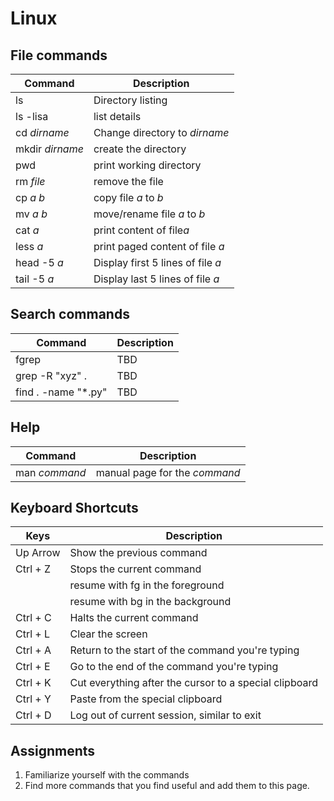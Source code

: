 # Linux


## File commands

| Command         | Description                       |
| ----            | ------                            |
| ls              | Directory listing                 |
| ls -lisa        | list details                      |
| cd *dirname*    | Change directory to *dirname*     |
| mkdir *dirname* | create the directory              |
| pwd             | print working directory           |
| rm *file*       | remove the file                   |
| cp *a* *b*      | copy file *a* to *b*              |
| mv *a* *b*      | move/rename file *a* to *b*       |
| cat *a*         | print content of file*a*          |
| less *a*        | print paged content of file *a*   |
| head -5 *a*     | Display first 5 lines of file *a* |
| tail -5 *a*     | Display last 5 lines of file *a*  |

## Search commands

| Command | Description |
| ---- | ------ |
| fgrep   |  TBD |
| grep -R "xyz" .   | TBD |
| find . -name "*.py" | TBD |

## Help
| Command | Description |
| -- |-- |
| man *command* | manual page for the *command* |

## 
## Keyboard Shortcuts

| Keys    | Description                                        |
| ---------| ------ |
| Up Arrow | Show the previous command                              |
| Ctrl + Z | Stops the current command                              |
|          | resume with fg in the foreground                       |
|          | resume with bg in the background                       |
| Ctrl + C | Halts the current command                              |
| Ctrl + L | Clear the screen                                       |
| Ctrl + A | Return to the start of the command you're typing       |
| Ctrl + E | Go to the end of the command you're typing             |
| Ctrl + K | Cut everything after the cursor to a special clipboard |
| Ctrl + Y | Paste from the special clipboard                       |
| Ctrl + D | Log out of current session, similar to exit            |


## Assignments
1. Familiarize yourself with the commands
2. Find more commands that you find useful and add them to this page. 
